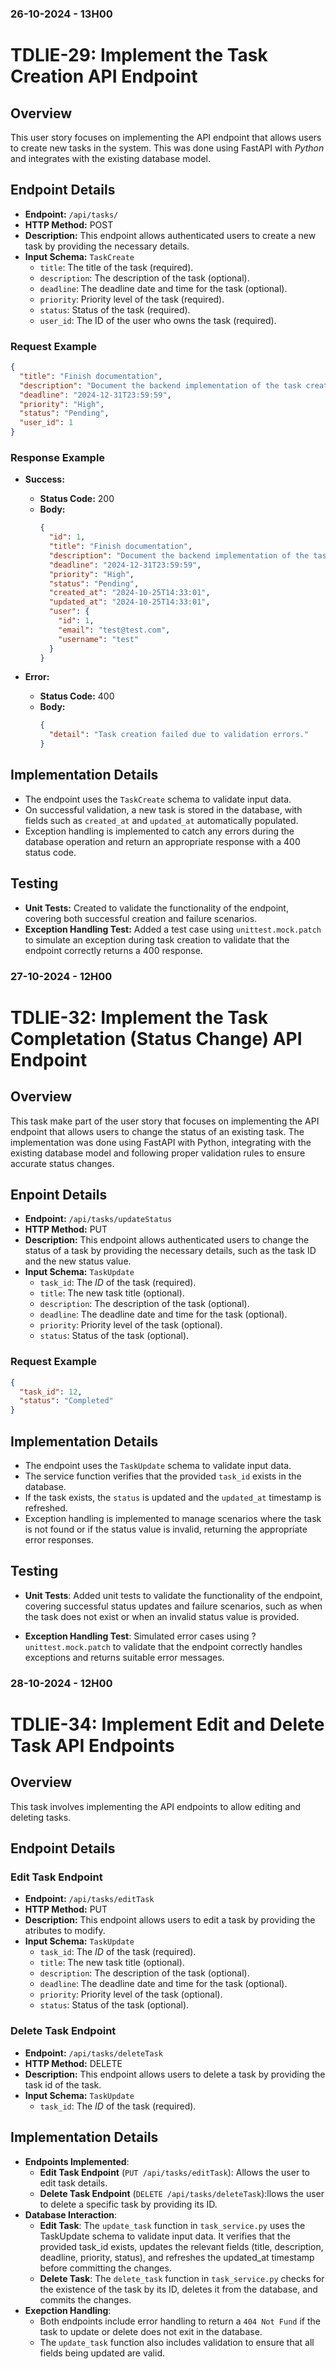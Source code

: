 ### 26-10-2024 - 13H00

# TDLIE-29: Implement the Task Creation API Endpoint

## Overview
This user story focuses on implementing the API endpoint that allows users to create new tasks in the system. This was done using FastAPI with *Python* and integrates with the existing database model.

## Endpoint Details
- **Endpoint:** `/api/tasks/`
- **HTTP Method:** POST
- **Description:** This endpoint allows authenticated users to create a new task by providing the necessary details.
- **Input Schema:** `TaskCreate`
  - `title`: The title of the task (required).
  - `description`: The description of the task (optional).
  - `deadline`: The deadline date and time for the task (optional).
  - `priority`: Priority level of the task (required).
  - `status`: Status of the task (required).
  - `user_id`: The ID of the user who owns the task (required).

### Request Example
```json
{
  "title": "Finish documentation",
  "description": "Document the backend implementation of the task creation endpoint.",
  "deadline": "2024-12-31T23:59:59",
  "priority": "High",
  "status": "Pending",
  "user_id": 1
}
```

### Response Example
- **Success:**
  - **Status Code:** 200
  - **Body:**
    ```json
    {
      "id": 1,
      "title": "Finish documentation",
      "description": "Document the backend implementation of the task creation endpoint.",
      "deadline": "2024-12-31T23:59:59",
      "priority": "High",
      "status": "Pending",
      "created_at": "2024-10-25T14:33:01",
      "updated_at": "2024-10-25T14:33:01",
      "user": {
        "id": 1,
        "email": "test@test.com",
        "username": "test"
      }
    }
    ```

- **Error:**
  - **Status Code:** 400
  - **Body:**
    ```json
    {
      "detail": "Task creation failed due to validation errors."
    }
    ```

## Implementation Details
- The endpoint uses the `TaskCreate` schema to validate input data.
- On successful validation, a new task is stored in the database, with fields such as `created_at` and `updated_at` automatically populated.
- Exception handling is implemented to catch any errors during the database operation and return an appropriate response with a 400 status code.

## Testing
- **Unit Tests:** Created to validate the functionality of the endpoint, covering both successful creation and failure scenarios.
- **Exception Handling Test:** Added a test case using `unittest.mock.patch` to simulate an exception during task creation to validate that the endpoint correctly returns a 400 response.


### 27-10-2024 - 12H00

# TDLIE-32: Implement the Task Completation (Status Change) API Endpoint

## Overview

This task make part of the user story that focuses on implementing the API endpoint that allows users to change the status of an existing task. The implementation was done using FastAPI with Python, integrating with the existing database model and following proper validation rules to ensure accurate status changes.

## Enpoint Details 
- **Endpoint:** `/api/tasks/updateStatus`
- **HTTP Method:** PUT
- **Description:** This endpoint allows authenticated users to change the status of a task by providing the necessary details, such as the task ID and the new status value.
- **Input Schema:** `TaskUpdate`
  - `task_id`: The *ID* of the task (required).
  - `title`: The new task title (optional). 
  - `description`: The description of the task (optional).
  - `deadline`: The deadline date and time for the task (optional).
  - `priority`: Priority level of the task (optional).
  - `status`: Status of the task (optional).

### Request Example
```json
{
  "task_id": 12,
  "status": "Completed"
}
```

## Implementation Details
- The endpoint uses the `TaskUpdate` schema to validate input data.
- The service function verifies that the provided `task_id` exists in the database.
- If the task exists, the `status` is updated and the `updated_at` timestamp is refreshed.
- Exception handling is implemented to manage scenarios where the task is not found or if the status value is invalid, returning the appropriate error responses.

## Testing
- **Unit Tests**: Added unit tests to validate the functionality of the endpoint, covering successful status updates and failure scenarios, such as when the task does not exist or when an invalid status value is provided.

- **Exception Handling Test**: Simulated error cases using ?`unittest.mock.patch` to validate that the endpoint correctly handles exceptions and returns suitable error messages.

### 28-10-2024 - 12H00

# TDLIE-34: Implement Edit and Delete Task API Endpoints

## Overview 
This task involves implementing the API endpoints to allow editing and deleting tasks.

## Endpoint Details
  ### Edit Task Endpoint
  - **Endpoint:** `/api/tasks/editTask`
  - **HTTP Method:** PUT
  - **Description:** This endpoint allows users to edit a task by providing the atributes to modify.
  - **Input Schema:** `TaskUpdate`
    - `task_id`: The *ID* of the task (required).
    - `title`: The new task title (optional). 
    - `description`: The description of the task (optional).
    - `deadline`: The deadline date and time for the task (optional).
    - `priority`: Priority level of the task (optional).
    - `status`: Status of the task (optional).

  ### Delete Task Endpoint
  - **Endpoint:** `/api/tasks/deleteTask`
  - **HTTP Method:** DELETE
  - **Description:** This endpoint allows users to delete a task by providing the task id of the task.
  - **Input Schema:** `TaskUpdate`
    - `task_id`: The *ID* of the task (required).

## Implementation Details
  - **Endpoints Implemented**: 
    - **Edit Task Endpoint** (`PUT /api/tasks/editTask`): Allows the user to edit task details.
    - **Delete Task Endpoint** (`DELETE /api/tasks/deleteTask`):llows the user to delete a specific task by providing its ID.
  - **Database Interaction**:
    - **Edit Task**: The `update_task` function in `task_service.py` uses the TaskUpdate schema to validate input data. It verifies that the provided task_id exists, updates the relevant fields (title, description, deadline, priority, status), and refreshes the updated_at timestamp before committing the changes.
    - **Delete Task**: The `delete_task` function in `task_service.py` checks for the existence of the task by its ID, deletes it from the database, and commits the changes.
  - **Exepction Handling**:
    - Both endpoints include error handling to return a `404 Not Fund` if the task to update or delete does not exit in the database.
    - The `update_task` function also includes validation to ensure that all fields being updated are valid.